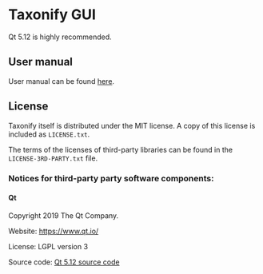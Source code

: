 # Taxonify GUI

Qt 5.12 is highly recommended.

## User manual
User manual can be found [here](manual/README.md).

## License

Taxonify itself is distributed under the MIT license. A copy of this license is included as `LICENSE.txt`.

The terms of the licenses of third-party libraries can be found in the `LICENSE-3RD-PARTY.txt` file.

### Notices for third-party party software components:

#### Qt
Copyright 2019 The Qt Company.

Website: https://www.qt.io/

License: LGPL version 3

Source code: [Qt 5.12 source code](https://archive.softwareheritage.org/browse/origin/https://github.com/qt/qtbase/directory/?branch=refs/heads/5.12)
